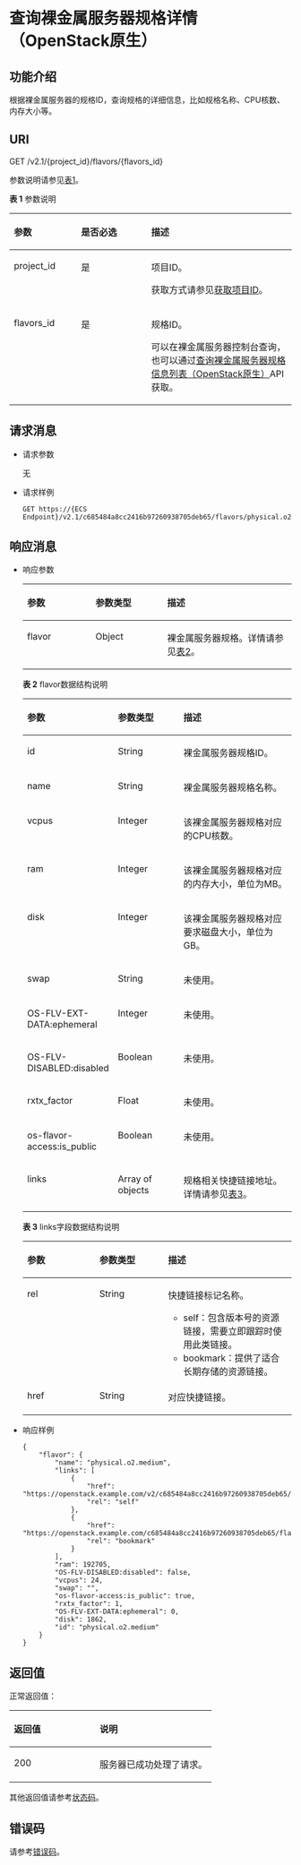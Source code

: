 # 查询裸金属服务器规格详情（OpenStack原生）<a name="ZH-CN_TOPIC_0053158674"></a>

## 功能介绍<a name="section64833508"></a>

根据裸金属服务器的规格ID，查询规格的详细信息，比如规格名称、CPU核数、内存大小等。

## URI<a name="section46630661"></a>

GET /v2.1/\{project\_id\}/flavors/\{flavors\_id\}

参数说明请参见[表1](#table1857156445)。

**表 1**  参数说明

<a name="table1857156445"></a>
<table><thead align="left"><tr id="row98631534416"><th class="cellrowborder" valign="top" width="23.792379237923793%" id="mcps1.2.4.1.1"><p id="p26298136"><a name="p26298136"></a><a name="p26298136"></a>参数</p>
</th>
<th class="cellrowborder" valign="top" width="24.892489248924893%" id="mcps1.2.4.1.2"><p id="p49774232"><a name="p49774232"></a><a name="p49774232"></a>是否必选</p>
</th>
<th class="cellrowborder" valign="top" width="51.315131513151314%" id="mcps1.2.4.1.3"><p id="p5180964"><a name="p5180964"></a><a name="p5180964"></a>描述</p>
</th>
</tr>
</thead>
<tbody><tr id="row58681534411"><td class="cellrowborder" valign="top" width="23.792379237923793%" headers="mcps1.2.4.1.1 "><p id="p35224963"><a name="p35224963"></a><a name="p35224963"></a>project_id</p>
</td>
<td class="cellrowborder" valign="top" width="24.892489248924893%" headers="mcps1.2.4.1.2 "><p id="p34649765"><a name="p34649765"></a><a name="p34649765"></a>是</p>
</td>
<td class="cellrowborder" valign="top" width="51.315131513151314%" headers="mcps1.2.4.1.3 "><p id="p55167604"><a name="p55167604"></a><a name="p55167604"></a>项目ID。</p>
<p id="p652825144113"><a name="p652825144113"></a><a name="p652825144113"></a>获取方式请参见<a href="获取项目ID.md">获取项目ID</a>。</p>
</td>
</tr>
<tr id="row98691534416"><td class="cellrowborder" valign="top" width="23.792379237923793%" headers="mcps1.2.4.1.1 "><p id="p18974100"><a name="p18974100"></a><a name="p18974100"></a>flavors_id</p>
</td>
<td class="cellrowborder" valign="top" width="24.892489248924893%" headers="mcps1.2.4.1.2 "><p id="p60507121"><a name="p60507121"></a><a name="p60507121"></a>是</p>
</td>
<td class="cellrowborder" valign="top" width="51.315131513151314%" headers="mcps1.2.4.1.3 "><p id="p2129750"><a name="p2129750"></a><a name="p2129750"></a>规格ID。</p>
<p id="p1153834112450"><a name="p1153834112450"></a><a name="p1153834112450"></a>可以在裸金属服务器控制台查询，也可以通过<a href="查询裸金属服务器规格信息列表（OpenStack原生）.md">查询裸金属服务器规格信息列表（OpenStack原生）</a>API获取。</p>
</td>
</tr>
</tbody>
</table>

## 请求消息<a name="section17022773"></a>

-   请求参数

    无

-   请求样例

    ```
    GET https://{ECS Endpoint}/v2.1/c685484a8cc2416b97260938705deb65/flavors/physical.o2.medium
    ```


## 响应消息<a name="section18987236"></a>

-   响应参数

    <a name="table61695723"></a>
    <table><thead align="left"><tr id="row52977523"><th class="cellrowborder" valign="top" width="25.41%" id="mcps1.1.4.1.1"><p id="p59978491115233"><a name="p59978491115233"></a><a name="p59978491115233"></a>参数</p>
    </th>
    <th class="cellrowborder" valign="top" width="26.619999999999997%" id="mcps1.1.4.1.2"><p id="p26419641115233"><a name="p26419641115233"></a><a name="p26419641115233"></a>参数类型</p>
    </th>
    <th class="cellrowborder" valign="top" width="47.97%" id="mcps1.1.4.1.3"><p id="p64181866115233"><a name="p64181866115233"></a><a name="p64181866115233"></a>描述</p>
    </th>
    </tr>
    </thead>
    <tbody><tr id="row2794650"><td class="cellrowborder" valign="top" width="25.41%" headers="mcps1.1.4.1.1 "><p id="p25040094"><a name="p25040094"></a><a name="p25040094"></a>flavor</p>
    </td>
    <td class="cellrowborder" valign="top" width="26.619999999999997%" headers="mcps1.1.4.1.2 "><p id="p5563313"><a name="p5563313"></a><a name="p5563313"></a>Object</p>
    </td>
    <td class="cellrowborder" valign="top" width="47.97%" headers="mcps1.1.4.1.3 "><p id="p29123463"><a name="p29123463"></a><a name="p29123463"></a>裸金属服务器规格。详情请参见<a href="#table20109663">表2</a>。</p>
    </td>
    </tr>
    </tbody>
    </table>

    **表 2**  flavor数据结构说明

    <a name="table20109663"></a>
    <table><thead align="left"><tr id="row50842877"><th class="cellrowborder" valign="top" width="26.169999999999998%" id="mcps1.2.4.1.1"><p id="p17447358101319"><a name="p17447358101319"></a><a name="p17447358101319"></a>参数</p>
    </th>
    <th class="cellrowborder" valign="top" width="25.990000000000002%" id="mcps1.2.4.1.2"><p id="p14450195812134"><a name="p14450195812134"></a><a name="p14450195812134"></a>参数类型</p>
    </th>
    <th class="cellrowborder" valign="top" width="47.839999999999996%" id="mcps1.2.4.1.3"><p id="p12452195881310"><a name="p12452195881310"></a><a name="p12452195881310"></a>描述</p>
    </th>
    </tr>
    </thead>
    <tbody><tr id="row37029065"><td class="cellrowborder" valign="top" width="26.169999999999998%" headers="mcps1.2.4.1.1 "><p id="p46564252"><a name="p46564252"></a><a name="p46564252"></a>id</p>
    </td>
    <td class="cellrowborder" valign="top" width="25.990000000000002%" headers="mcps1.2.4.1.2 "><p id="p28514710"><a name="p28514710"></a><a name="p28514710"></a>String</p>
    </td>
    <td class="cellrowborder" valign="top" width="47.839999999999996%" headers="mcps1.2.4.1.3 "><p id="p50584809"><a name="p50584809"></a><a name="p50584809"></a>裸金属服务器规格ID。</p>
    </td>
    </tr>
    <tr id="row52610097"><td class="cellrowborder" valign="top" width="26.169999999999998%" headers="mcps1.2.4.1.1 "><p id="p33559471"><a name="p33559471"></a><a name="p33559471"></a>name</p>
    </td>
    <td class="cellrowborder" valign="top" width="25.990000000000002%" headers="mcps1.2.4.1.2 "><p id="p66621782"><a name="p66621782"></a><a name="p66621782"></a>String</p>
    </td>
    <td class="cellrowborder" valign="top" width="47.839999999999996%" headers="mcps1.2.4.1.3 "><p id="p47570623"><a name="p47570623"></a><a name="p47570623"></a>裸金属服务器规格名称。</p>
    </td>
    </tr>
    <tr id="row25482430"><td class="cellrowborder" valign="top" width="26.169999999999998%" headers="mcps1.2.4.1.1 "><p id="p50810959"><a name="p50810959"></a><a name="p50810959"></a>vcpus</p>
    </td>
    <td class="cellrowborder" valign="top" width="25.990000000000002%" headers="mcps1.2.4.1.2 "><p id="p40977906"><a name="p40977906"></a><a name="p40977906"></a>Integer</p>
    </td>
    <td class="cellrowborder" valign="top" width="47.839999999999996%" headers="mcps1.2.4.1.3 "><p id="p9449599"><a name="p9449599"></a><a name="p9449599"></a>该裸金属服务器规格对应的CPU核数。</p>
    </td>
    </tr>
    <tr id="row2289826710437"><td class="cellrowborder" valign="top" width="26.169999999999998%" headers="mcps1.2.4.1.1 "><p id="p6260494310453"><a name="p6260494310453"></a><a name="p6260494310453"></a>ram</p>
    </td>
    <td class="cellrowborder" valign="top" width="25.990000000000002%" headers="mcps1.2.4.1.2 "><p id="p3783561810453"><a name="p3783561810453"></a><a name="p3783561810453"></a>Integer</p>
    </td>
    <td class="cellrowborder" valign="top" width="47.839999999999996%" headers="mcps1.2.4.1.3 "><p id="p42285210453"><a name="p42285210453"></a><a name="p42285210453"></a>该裸金属服务器规格对应的内存大小，单位为MB。</p>
    </td>
    </tr>
    <tr id="row17937528"><td class="cellrowborder" valign="top" width="26.169999999999998%" headers="mcps1.2.4.1.1 "><p id="p43653635"><a name="p43653635"></a><a name="p43653635"></a>disk</p>
    </td>
    <td class="cellrowborder" valign="top" width="25.990000000000002%" headers="mcps1.2.4.1.2 "><p id="p57980147"><a name="p57980147"></a><a name="p57980147"></a>Integer</p>
    </td>
    <td class="cellrowborder" valign="top" width="47.839999999999996%" headers="mcps1.2.4.1.3 "><p id="p56052334"><a name="p56052334"></a><a name="p56052334"></a>该裸金属服务器规格对应要求磁盘大小，单位为GB。</p>
    </td>
    </tr>
    <tr id="row43945239"><td class="cellrowborder" valign="top" width="26.169999999999998%" headers="mcps1.2.4.1.1 "><p id="p2794612"><a name="p2794612"></a><a name="p2794612"></a>swap</p>
    </td>
    <td class="cellrowborder" valign="top" width="25.990000000000002%" headers="mcps1.2.4.1.2 "><p id="p14734188"><a name="p14734188"></a><a name="p14734188"></a>String</p>
    </td>
    <td class="cellrowborder" valign="top" width="47.839999999999996%" headers="mcps1.2.4.1.3 "><p id="p1160474410518"><a name="p1160474410518"></a><a name="p1160474410518"></a>未使用。</p>
    </td>
    </tr>
    <tr id="row34246806"><td class="cellrowborder" valign="top" width="26.169999999999998%" headers="mcps1.2.4.1.1 "><p id="p22527890"><a name="p22527890"></a><a name="p22527890"></a>OS-FLV-EXT-DATA:ephemeral</p>
    </td>
    <td class="cellrowborder" valign="top" width="25.990000000000002%" headers="mcps1.2.4.1.2 "><p id="p31767774"><a name="p31767774"></a><a name="p31767774"></a>Integer</p>
    </td>
    <td class="cellrowborder" valign="top" width="47.839999999999996%" headers="mcps1.2.4.1.3 "><p id="p414192310518"><a name="p414192310518"></a><a name="p414192310518"></a>未使用。</p>
    </td>
    </tr>
    <tr id="row55347837"><td class="cellrowborder" valign="top" width="26.169999999999998%" headers="mcps1.2.4.1.1 "><p id="p53989823"><a name="p53989823"></a><a name="p53989823"></a>OS-FLV-DISABLED:disabled</p>
    </td>
    <td class="cellrowborder" valign="top" width="25.990000000000002%" headers="mcps1.2.4.1.2 "><p id="p26649649"><a name="p26649649"></a><a name="p26649649"></a>Boolean</p>
    </td>
    <td class="cellrowborder" valign="top" width="47.839999999999996%" headers="mcps1.2.4.1.3 "><p id="p6667220510518"><a name="p6667220510518"></a><a name="p6667220510518"></a>未使用。</p>
    </td>
    </tr>
    <tr id="row29760277"><td class="cellrowborder" valign="top" width="26.169999999999998%" headers="mcps1.2.4.1.1 "><p id="p61772230"><a name="p61772230"></a><a name="p61772230"></a>rxtx_factor</p>
    </td>
    <td class="cellrowborder" valign="top" width="25.990000000000002%" headers="mcps1.2.4.1.2 "><p id="p17171756"><a name="p17171756"></a><a name="p17171756"></a>Float</p>
    </td>
    <td class="cellrowborder" valign="top" width="47.839999999999996%" headers="mcps1.2.4.1.3 "><p id="p1722029710518"><a name="p1722029710518"></a><a name="p1722029710518"></a>未使用。</p>
    </td>
    </tr>
    <tr id="row5115727"><td class="cellrowborder" valign="top" width="26.169999999999998%" headers="mcps1.2.4.1.1 "><p id="p11720763"><a name="p11720763"></a><a name="p11720763"></a>os-flavor-access:is_public</p>
    </td>
    <td class="cellrowborder" valign="top" width="25.990000000000002%" headers="mcps1.2.4.1.2 "><p id="p60282721"><a name="p60282721"></a><a name="p60282721"></a>Boolean</p>
    </td>
    <td class="cellrowborder" valign="top" width="47.839999999999996%" headers="mcps1.2.4.1.3 "><p id="p4354924810518"><a name="p4354924810518"></a><a name="p4354924810518"></a>未使用。</p>
    </td>
    </tr>
    <tr id="row57014372193259"><td class="cellrowborder" valign="top" width="26.169999999999998%" headers="mcps1.2.4.1.1 "><p id="p1587802219356"><a name="p1587802219356"></a><a name="p1587802219356"></a>links</p>
    </td>
    <td class="cellrowborder" valign="top" width="25.990000000000002%" headers="mcps1.2.4.1.2 "><p id="p1105141919356"><a name="p1105141919356"></a><a name="p1105141919356"></a>Array of objects</p>
    </td>
    <td class="cellrowborder" valign="top" width="47.839999999999996%" headers="mcps1.2.4.1.3 "><p id="p342100019356"><a name="p342100019356"></a><a name="p342100019356"></a>规格相关快捷链接地址。详情请参见<a href="#table35514108193545">表3</a>。</p>
    </td>
    </tr>
    </tbody>
    </table>

    **表 3**  links字段数据结构说明

    <a name="table35514108193545"></a>
    <table><thead align="left"><tr id="row23367815193545"><th class="cellrowborder" valign="top" width="26.85%" id="mcps1.2.4.1.1"><p id="p1992228131410"><a name="p1992228131410"></a><a name="p1992228131410"></a>参数</p>
    </th>
    <th class="cellrowborder" valign="top" width="25.53%" id="mcps1.2.4.1.2"><p id="p159245814143"><a name="p159245814143"></a><a name="p159245814143"></a>参数类型</p>
    </th>
    <th class="cellrowborder" valign="top" width="47.620000000000005%" id="mcps1.2.4.1.3"><p id="p792512831417"><a name="p792512831417"></a><a name="p792512831417"></a>描述</p>
    </th>
    </tr>
    </thead>
    <tbody><tr id="row37879124193545"><td class="cellrowborder" valign="top" width="26.85%" headers="mcps1.2.4.1.1 "><p id="p48310227193545"><a name="p48310227193545"></a><a name="p48310227193545"></a>rel</p>
    </td>
    <td class="cellrowborder" valign="top" width="25.53%" headers="mcps1.2.4.1.2 "><p id="p20814310193545"><a name="p20814310193545"></a><a name="p20814310193545"></a>String</p>
    </td>
    <td class="cellrowborder" valign="top" width="47.620000000000005%" headers="mcps1.2.4.1.3 "><p id="p8237558193545"><a name="p8237558193545"></a><a name="p8237558193545"></a>快捷链接标记名称。</p>
    <a name="ul207311644172510"></a><a name="ul207311644172510"></a><ul id="ul207311644172510"><li>self：包含版本号的资源链接，需要立即跟踪时使用此类链接。</li><li>bookmark：提供了适合长期存储的资源链接。</li></ul>
    </td>
    </tr>
    <tr id="row7029160193545"><td class="cellrowborder" valign="top" width="26.85%" headers="mcps1.2.4.1.1 "><p id="p32491069193545"><a name="p32491069193545"></a><a name="p32491069193545"></a>href</p>
    </td>
    <td class="cellrowborder" valign="top" width="25.53%" headers="mcps1.2.4.1.2 "><p id="p14530947193545"><a name="p14530947193545"></a><a name="p14530947193545"></a>String</p>
    </td>
    <td class="cellrowborder" valign="top" width="47.620000000000005%" headers="mcps1.2.4.1.3 "><p id="p36156065193545"><a name="p36156065193545"></a><a name="p36156065193545"></a>对应快捷链接。</p>
    </td>
    </tr>
    </tbody>
    </table>


-   响应样例

    ```
    {
        "flavor": {
            "name": "physical.o2.medium",
            "links": [
                {
                    "href": "https://openstack.example.com/v2/c685484a8cc2416b97260938705deb65/flavors/physical.o2.medium",
                    "rel": "self"
                },
                {
                    "href": "https://openstack.example.com/c685484a8cc2416b97260938705deb65/flavors/physical.o2.medium",
                    "rel": "bookmark"
                }
            ],
            "ram": 192705,
            "OS-FLV-DISABLED:disabled": false,
            "vcpus": 24,
            "swap": "",
            "os-flavor-access:is_public": true,
            "rxtx_factor": 1,
            "OS-FLV-EXT-DATA:ephemeral": 0,
            "disk": 1862,
            "id": "physical.o2.medium"
        }
    }
    ```


## 返回值<a name="section7610951"></a>

正常返回值：

<a name="zh-cn_topic_0106040941_table753804619176"></a>
<table><thead align="left"><tr id="zh-cn_topic_0106040941_row10735134615172"><th class="cellrowborder" valign="top" width="42.42%" id="mcps1.1.3.1.1"><p id="zh-cn_topic_0106040941_p19735204616177"><a name="zh-cn_topic_0106040941_p19735204616177"></a><a name="zh-cn_topic_0106040941_p19735204616177"></a>返回值</p>
</th>
<th class="cellrowborder" valign="top" width="57.58%" id="mcps1.1.3.1.2"><p id="zh-cn_topic_0106040941_p207355465176"><a name="zh-cn_topic_0106040941_p207355465176"></a><a name="zh-cn_topic_0106040941_p207355465176"></a>说明</p>
</th>
</tr>
</thead>
<tbody><tr id="zh-cn_topic_0106040941_row1473514621713"><td class="cellrowborder" valign="top" width="42.42%" headers="mcps1.1.3.1.1 "><p id="zh-cn_topic_0106040941_p13735144611178"><a name="zh-cn_topic_0106040941_p13735144611178"></a><a name="zh-cn_topic_0106040941_p13735144611178"></a>200</p>
</td>
<td class="cellrowborder" valign="top" width="57.58%" headers="mcps1.1.3.1.2 "><p id="zh-cn_topic_0106040941_p207351246161711"><a name="zh-cn_topic_0106040941_p207351246161711"></a><a name="zh-cn_topic_0106040941_p207351246161711"></a>服务器已成功处理了请求。</p>
</td>
</tr>
</tbody>
</table>

其他返回值请参考[状态码](状态码.md)。

## 错误码<a name="section14752650154917"></a>

请参考[错误码](错误码.md)。

